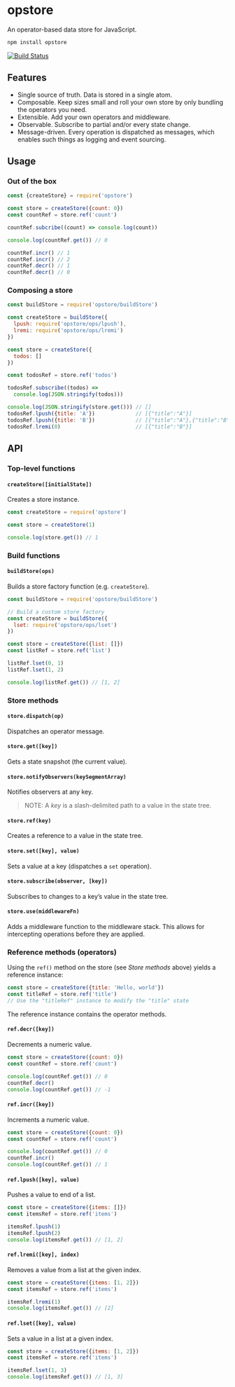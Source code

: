 # opstore

An operator-based data store for JavaScript.

```sh
npm install opstore
```

[![Build Status](https://travis-ci.org/mariuslundgard/opstore.svg?branch=master)](https://travis-ci.org/mariuslundgard/opstore)

## Features
* Single source of truth. Data is stored in a single atom.
* Composable. Keep sizes small and roll your own store by only bundling the operators you need.
* Extensible. Add your own operators and middleware.
* Observable. Subscribe to partial and/or every state change.
* Message-driven. Every operation is dispatched as messages, which enables such things as logging and event sourcing.

## Usage

### Out of the box
```js
const {createStore} = require('opstore')

const store = createStore({count: 0})
const countRef = store.ref('count')

countRef.subcribe((count) => console.log(count))

console.log(countRef.get()) // 0

countRef.incr() // 1
countRef.incr() // 2
countRef.decr() // 1
countRef.decr() // 0
```

### Composing a store
```js
const buildStore = require('opstore/buildStore')

const createStore = buildStore({
  lpush: require('opstore/ops/lpush'),
  lremi: require('opstore/ops/lremi')
})

const store = createStore({
  todos: []
})

const todosRef = store.ref('todos')

todosRef.subscribe((todos) =>
  console.log(JSON.stringify(todos)))

console.log(JSON.stringify(store.get())) // []
todosRef.lpush({title: 'A'})             // [{"title":"A"}]
todosRef.lpush({title: 'B'})             // [{"title":"A"},{"title":"B"}]
todosRef.lremi(0)                        // [{"title":"B"}]
```

## API

### Top-level functions

#### `createStore([initialState])`
Creates a store instance.

```js
const createStore = require('opstore')

const store = createStore(1)

console.log(store.get()) // 1
```

### Build functions

#### `buildStore(ops)`
Builds a store factory function (e.g. `createStore`).

```js
const buildStore = require('opstore/buildStore')

// Build a custom store factory
const createStore = buildStore({
  lset: require('opstore/ops/lset')
})

const store = createStore({list: []})
const listRef = store.ref('list')

listRef.lset(0, 1)
listRef.lset(1, 2)

console.log(listRef.get()) // [1, 2]
```

### Store methods

#### `store.dispatch(op)`
Dispatches an operator message.

#### `store.get([key])`
Gets a state snapshot (the current value).

#### `store.notifyObservers(keySegmentArray)`
Notifies observers at any key.
> NOTE: A *key* is a slash-delimited path to a value in the state tree.

#### `store.ref(key)`
Creates a reference to a value in the state tree.

#### `store.set([key], value)`
Sets a value at a key (dispatches a `set` operation).

#### `store.subscribe(observer, [key])`
Subscribes to changes to a key’s value in the state tree.

#### `store.use(middlewareFn)`
Adds a middleware function to the middleware stack. This allows for intercepting operations before they are applied.

### Reference methods (operators)

Using the `ref()` method on the store (see *Store methods* above) yields a reference instance:

```js
const store = createStore({title: 'Hello, world'})
const titleRef = store.ref('title')
// Use the "titleRef" instance to modify the "title" state
```

The reference instance contains the operator methods.

#### `ref.decr([key])`
Decrements a numeric value.

```js
const store = createStore({count: 0})
const countRef = store.ref('count')

console.log(countRef.get()) // 0
countRef.decr()
console.log(countRef.get()) // -1
```

#### `ref.incr([key])`
Increments a numeric value.

```js
const store = createStore({count: 0})
const countRef = store.ref('count')

console.log(countRef.get()) // 0
countRef.incr()
console.log(countRef.get()) // 1
```

#### `ref.lpush([key], value)`
Pushes a value to end of a list.

```js
const store = createStore({items: []})
const itemsRef = store.ref('items')

itemsRef.lpush(1)
itemsRef.lpush(2)
console.log(itemsRef.get()) // [1, 2]
```

#### `ref.lremi([key], index)`
Removes a value from a list at the given index.

```js
const store = createStore({items: [1, 2]})
const itemsRef = store.ref('items')

itemsRef.lremi(1)
console.log(itemsRef.get()) // [2]
```

#### `ref.lset([key], value)`
Sets a value in a list at a given index.

```js
const store = createStore({items: [1, 2]})
const itemsRef = store.ref('items')

itemsRef.lset(1, 3)
console.log(itemsRef.get()) // [1, 3]
```
